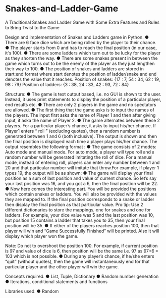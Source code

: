 # Snakes-and-Ladder-Game
A Traditional Snakes and Ladder Game with Some Extra Features and Rules to Bring Twist to the Game

Design and implementation of Snakes and Ladders game in Python. 
● There are 6 face dice which are being rolled by the player to their chance. 
● The player starts from 0 and has to reach the final position (in our case, it's 100). 
● There are some ladders which turn out to be lucky for the player as they shorten the way. 
● There are some snakes present in between the game which turns out to be the enemy of the player as they just lengthen their way to 100. 
● The position of snakes and ladders are stored in start:end format where start denotes the position of ladder/snake and end denotes the value that it reaches. 
Position of snakes: {17 : 7, 54 : 34, 62 : 19, 98 : 79} 
Position of ladders: {3 : 38, 24 : 33, 42 : 93, 72 : 84} 

Structure: 
● The game is text output based, i.e. no GUI is shown to the user. Instead, it uses print statements to display the position of a particular player, end results etc. 
● There are only 2 players in the game and no spectators are allowed. 
● The first thing that the game asks is to input the names of the players. The input first asks the name of Player 1 and then after giving input, it aska the name of Player 2. 
● The game alternates between these 2 players. 
For a particular player’s chance, it asks to input his/her chance. If Player1 enters “ roll ” (excluding quotes), then a random number is generated between 1 and 6 (both inclusive). 
The output is shown and then the final position is displayed each time a player plays his/her chance. 
The output resembles the following format : 
● The game consists of 2 modes: Auto mode and manual mode.
For auto mode, a player will type roll and a random number will be generated imitating the roll of dice.
For a manual mode, instead of entering roll, players can enter any number between 1 and 20 and that particular number will imitate that throw.For example, if player 1 types 19, the output will be as shown: 
● The game will display your final position as a sum of last position and value of current chance. So let’s say your last position was 16, and you got a 6, then the final position will be 22. 
● Now here comes the interesting part. You will be provided the positions which contain snakes or ladders. You will also be provided with the values they are mapped to. If the final position corresponds to a snake or ladder then display the final position as that particular value. 
Pro tip: Use 2 different dictionaries to store the mappings, one for snakes and one for ladders. 
For example, your dice value was 5 and the last position was 10, but position 15 contains a ladder that takes you to 35, then your final position will be 35. 
● If either of the players reaches position 100, then that player will win and “Game Successfully Finished” will be printed. Also it will display which player won the game. 

Note: Do not to overshoot the position 100. For example, if current position is 97 and value of dice is 6, then position will be the same i.e. 97 as 97+6 = 103 which is not possible. 
● During any player’s chance, if he/she enters “quit” (without quotes),  then the game will instantaneously end for that particular player and the other player will win the game. 

Concepts required: 
● List, Tuple, Dictionary 
● Random number generation 
● Iterations, conditional statements and functions 

Libraries used: 
● Random 

